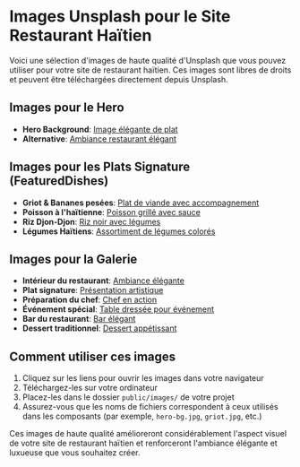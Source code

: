 # Images Unsplash pour le Site Restaurant Haïtien

Voici une sélection d'images de haute qualité d'Unsplash que vous pouvez utiliser pour votre site de restaurant haïtien. Ces images sont libres de droits et peuvent être téléchargées directement depuis Unsplash.

## Images pour le Hero

- **Hero Background**: [Image élégante de plat](https://images.unsplash.com/photo-1504674900247-0877df9cc836?ixlib=rb-4.0.3&auto=format&fit=crop&w=1770&q=80)
- **Alternative**: [Ambiance restaurant élégant](https://images.unsplash.com/photo-1517248135467-4c7edcad34c4?ixlib=rb-4.0.3&auto=format&fit=crop&w=1770&q=80)

## Images pour les Plats Signature (FeaturedDishes)

- **Griot & Bananes pesées**: [Plat de viande avec accompagnement](https://images.unsplash.com/photo-1544025162-d76694265947?ixlib=rb-4.0.3&auto=format&fit=crop&w=1769&q=80)
- **Poisson à l'haïtienne**: [Poisson grillé avec sauce](https://images.unsplash.com/photo-1519708227418-c8fd9a32b7a2?ixlib=rb-4.0.3&auto=format&fit=crop&w=1770&q=80)
- **Riz Djon-Djon**: [Riz noir avec légumes](https://images.unsplash.com/photo-1596797038530-2c107aa4e1f9?ixlib=rb-4.0.3&auto=format&fit=crop&w=1675&q=80)
- **Légumes Haïtiens**: [Assortiment de légumes colorés](https://images.unsplash.com/photo-1540420773420-3366772f4999?ixlib=rb-4.0.3&auto=format&fit=crop&w=1631&q=80)

## Images pour la Galerie

- **Intérieur du restaurant**: [Ambiance élégante](https://images.unsplash.com/photo-1414235077428-338989a2e8c0?ixlib=rb-4.0.3&auto=format&fit=crop&w=1770&q=80)
- **Plat signature**: [Présentation artistique](https://images.unsplash.com/photo-1555126634-323283e090fa?ixlib=rb-4.0.3&auto=format&fit=crop&w=1770&q=80)
- **Préparation du chef**: [Chef en action](https://images.unsplash.com/photo-1577219491135-ce391730fb2c?ixlib=rb-4.0.3&auto=format&fit=crop&w=1677&q=80)
- **Événement spécial**: [Table dressée pour événement](https://images.unsplash.com/photo-1519225421980-715cb0215aed?ixlib=rb-4.0.3&auto=format&fit=crop&w=1770&q=80)
- **Bar du restaurant**: [Bar élégant](https://images.unsplash.com/photo-1470337458703-46ad1756a187?ixlib=rb-4.0.3&auto=format&fit=crop&w=1769&q=80)
- **Dessert traditionnel**: [Dessert appétissant](https://images.unsplash.com/photo-1551024506-0bccd828d307?ixlib=rb-4.0.3&auto=format&fit=crop&w=1770&q=80)

## Comment utiliser ces images

1. Cliquez sur les liens pour ouvrir les images dans votre navigateur
2. Téléchargez-les sur votre ordinateur
3. Placez-les dans le dossier `public/images/` de votre projet
4. Assurez-vous que les noms de fichiers correspondent à ceux utilisés dans les composants (par exemple, `hero-bg.jpg`, `griot.jpg`, etc.)

Ces images de haute qualité amélioreront considérablement l'aspect visuel de votre site de restaurant haïtien et renforceront l'ambiance élégante et luxueuse que vous souhaitez créer.